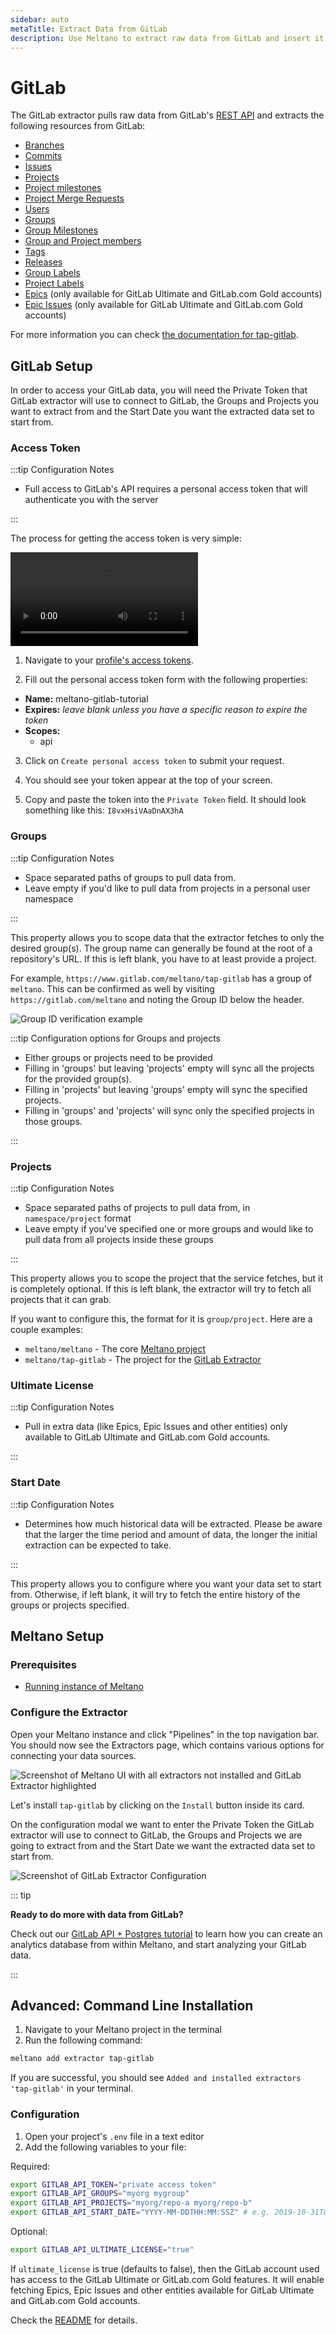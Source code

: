 ```yaml
---
sidebar: auto
metaTitle: Extract Data from GitLab
description: Use Meltano to extract raw data from GitLab and insert it into Postgres, Snowflake, and more.
---
```


# GitLab

The GitLab extractor pulls raw data from GitLab's [REST API](https://docs.gitlab.com/ee/api/README.html) and extracts the following resources from GitLab:

- [Branches](https://docs.gitlab.com/ee/api/branches.html)
- [Commits](https://docs.gitlab.com/ee/api/commits.html)
- [Issues](https://docs.gitlab.com/ee/api/issues.html)
- [Projects](https://docs.gitlab.com/ee/api/projects.html)
- [Project milestones](https://docs.gitlab.com/ee/api/milestones.html)
- [Project Merge Requests](https://docs.gitlab.com/ee/api/merge_requests.html)
- [Users](https://docs.gitlab.com/ee/api/users.html)
- [Groups](https://docs.gitlab.com/ee/api/group_milestones.html)
- [Group Milestones](https://docs.gitlab.com/ee/api/users.html)
- [Group and Project members](https://docs.gitlab.com/ee/api/members.html)
- [Tags](https://docs.gitlab.com/ee/api/tags.html)
- [Releases](https://docs.gitlab.com/ee/api/releases/index.html)
- [Group Labels](https://docs.gitlab.com/ee/api/group_labels.html)
- [Project Labels](https://docs.gitlab.com/ee/api/labels.html)
- [Epics](https://docs.gitlab.com/ee/api/epics.html) (only available for GitLab Ultimate and GitLab.com Gold accounts)
- [Epic Issues](https://docs.gitlab.com/ee/api/epic_issues.html) (only available for GitLab Ultimate and GitLab.com Gold accounts)

For more information you can check [the documentation for tap-gitlab](https://gitlab.com/meltano/tap-gitlab).

## GitLab Setup

In order to access your GitLab data, you will need the Private Token that GitLab extractor will use to connect to GitLab, the Groups and Projects you want to extract from and the Start Date you want the extracted data set to start from.

<h3 id="private-token">Access Token</h3>

:::tip Configuration Notes

- Full access to GitLab's API requires a personal access token that will authenticate you with the server

:::

The process for getting the access token is very simple:

<video controls style="max-width: 100%">
  <source src="/screenshots/personal-access-token.mov">
</video>

1. Navigate to your [profile's access tokens](https://gitlab.com/profile/personal_access_tokens).

2. Fill out the personal access token form with the following properties:

- **Name:** meltano-gitlab-tutorial
- **Expires:** _leave blank unless you have a specific reason to expire the token_
- **Scopes:**
  - api

3. Click on `Create personal access token` to submit your request.

4. You should see your token appear at the top of your screen.

5. Copy and paste the token into the `Private Token` field. It should look something like this: `I8vxHsiVAaDnAX3hA`

### Groups

:::tip Configuration Notes

- Space separated paths of groups to pull data from.
- Leave empty if you'd like to pull data from projects in a personal user namespace

:::

This property allows you to scope data that the extractor fetches to only the desired group(s). The group name can generally be found at the root of a repository's URL. If this is left blank, you have to at least provide a project.

For example, `https://www.gitlab.com/meltano/tap-gitlab` has a group of `meltano`. This can be confirmed as well by visiting `https://gitlab.com/meltano` and noting the Group ID below the header.

![Group ID verification example](/screenshots/group-header-example.png)

:::tip Configuration options for Groups and projects

- Either groups or projects need to be provided
- Filling in 'groups' but leaving 'projects' empty will sync all the projects for the provided group(s).
- Filling in 'projects' but leaving 'groups' empty will sync the specified projects.
- Filling in 'groups' and 'projects' will sync only the specified projects in those groups.

:::

### Projects

:::tip Configuration Notes

- Space separated paths of projects to pull data from, in `namespace/project` format
- Leave empty if you've specified one or more groups and would like to pull data from all projects inside these groups

:::

This property allows you to scope the project that the service fetches, but it is completely optional. If this is left blank, the extractor will try to fetch all projects that it can grab.

If you want to configure this, the format for it is `group/project`. Here are a couple examples:

- `meltano/meltano` - The core [Meltano project](https://gitlab.com/meltano/)
- `meltano/tap-gitlab` - The project for the [GitLab Extractor](https://gitlab.com/meltano/tap-gitlab)

### Ultimate License

:::tip Configuration Notes

- Pull in extra data (like Epics, Epic Issues and other entities) only available to GitLab Ultimate and GitLab.com Gold accounts.

:::

### Start Date

:::tip Configuration Notes

- Determines how much historical data will be extracted. Please be aware that the larger the time period and amount of data, the longer the initial extraction can be expected to take.

:::

This property allows you to configure where you want your data set to start from. Otherwise, if left blank, it will try to fetch the entire history of the groups or projects specified.

## Meltano Setup

### Prerequisites

- [Running instance of Meltano](/docs/getting-started.html)

### Configure the Extractor

Open your Meltano instance and click "Pipelines" in the top navigation bar. You should now see the Extractors page, which contains various options for connecting your data sources.

![Screenshot of Meltano UI with all extractors not installed and GitLab Extractor highlighted](/images/gitlab-tutorial/01-gitlab-extractor-selection.png)

Let's install `tap-gitlab` by clicking on the `Install` button inside its card.

On the configuration modal we want to enter the Private Token the GitLab extractor will use to connect to GitLab, the Groups and Projects we are going to extract from and the Start Date we want the extracted data set to start from.

![Screenshot of GitLab Extractor Configuration](/images/gitlab-tutorial/02-gitlab-configuration.png)

::: tip

**Ready to do more with data from GitLab?**

Check out our [GitLab API + Postgres tutorial](/tutorials/gitlab-and-postgres.html) to learn how you can create an analytics database from within Meltano, and start analyzing your GitLab data.

:::

## Advanced: Command Line Installation

1. Navigate to your Meltano project in the terminal
1. Run the following command:

```bash
meltano add extractor tap-gitlab
```

If you are successful, you should see `Added and installed extractors 'tap-gitlab'` in your terminal.

### Configuration

1. Open your project's `.env` file in a text editor
1. Add the following variables to your file:

Required:

```bash
export GITLAB_API_TOKEN="private access token"
export GITLAB_API_GROUPS="myorg mygroup"
export GITLAB_API_PROJECTS="myorg/repo-a myorg/repo-b"
export GITLAB_API_START_DATE="YYYY-MM-DDTHH:MM:SSZ" # e.g. 2019-10-31T00:00:00Z
```

Optional:

```bash
export GITLAB_API_ULTIMATE_LICENSE="true"
```

If `ultimate_license` is true (defaults to false), then the GitLab account used has access to the GitLab Ultimate or GitLab.com Gold features. It will enable fetching Epics, Epic Issues and other entities available for GitLab Ultimate and GitLab.com Gold accounts.

Check the [README](https://gitlab.com/meltano/tap-gitlab) for details.
